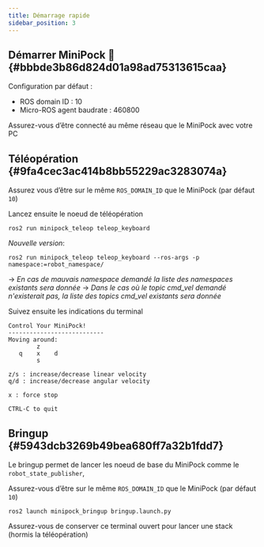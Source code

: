 ```yaml
---
title: Démarrage rapide
sidebar_position: 3
---
```




## Démarrer MiniPock 🚀 {#bbbde3b86d824d01a98ad75313615caa}

Configuration par défaut :

- ROS domain ID : 10
- Micro-ROS agent baudrate : 460800

Assurez-vous d’être connecté au même réseau que le MiniPock avec votre PC

## Téléopération {#9fa4cec3ac414b8bb55229ac3283074a}

Assurez vous d’être sur le même `ROS_DOMAIN_ID` que le MiniPock (par défaut `10`)

Lancez ensuite le noeud de téléopération

```shell
ros2 run minipock_teleop teleop_keyboard
```

*Nouvelle version*:

```shell
ros2 run minipock_teleop teleop_keyboard --ros-args -p namespace:=robot_namespace/
```

-> *En cas de mauvais namespace demandé la liste des namespaces existants sera donnée*
-> *Dans le cas où le topic cmd_vel demandé n'existerait pas, la liste des topics cmd_vel existants sera donnée*

Suivez ensuite les indications du terminal

```shell
Control Your MiniPock!
---------------------------
Moving around:
        z
   q    x    d
        s

z/s : increase/decrease linear velocity
q/d : increase/decrease angular velocity

x : force stop

CTRL-C to quit
```

## Bringup {#5943dcb3269b49bea680ff7a32b1fdd7}

Le bringup permet de lancer les noeud de base du MiniPock comme le `robot_state_publisher`,

Assurez-vous d’être sur le même `ROS_DOMAIN_ID` que le MiniPock (par défaut `10`)

```shell
ros2 launch minipock_bringup bringup.launch.py
```

Assurez-vous de conserver ce terminal ouvert pour lancer une stack (hormis la téléopération)
